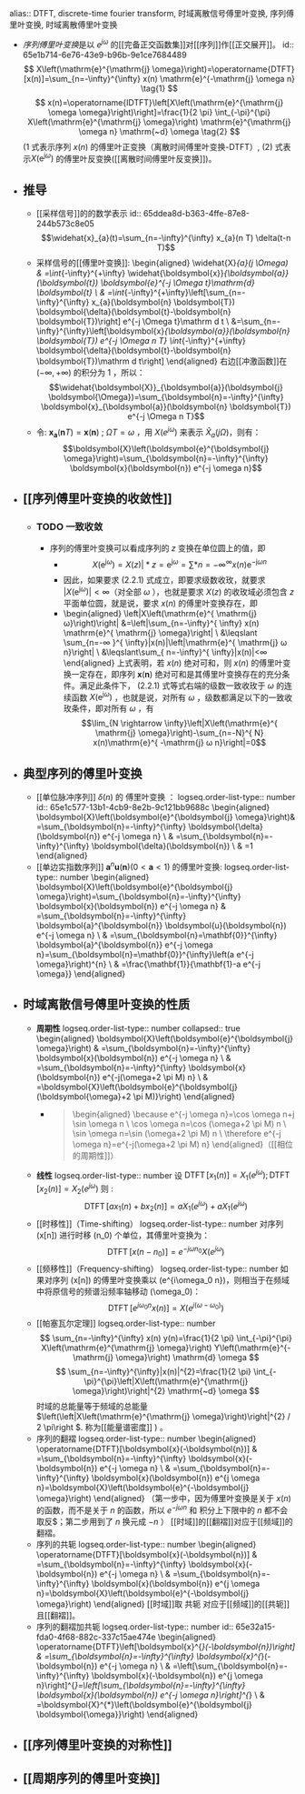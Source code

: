 alias:: DTFT, discrete-time fourier transform, 时域离散信号傅里叶变换, 序列傅里叶变换, 时域离散傅里叶变换

- *序列傅里叶变换*是以 $e^{j\omega}$ 的[[完备正交函数集]]对[[序列]]作[[正交展开]]。
  id:: 65e1b714-6e76-43e9-b96b-9e1ce7684489
  $$
  X\left(\mathrm{e}^{\mathrm{j} \omega}\right)=\operatorname{DTFT}[x(n)]=\sum_{n=-\infty}^{\infty} x(n) \mathrm{e}^{-\mathrm{j} \omega n} \tag{1}
  $$
  $$
  x(n)=\operatorname{IDTFT}\left[X\left(\mathrm{e}^{\mathrm{j} \omega \omega}\right)\right]=\frac{1}{2 \pi} \int_{-\pi}^{\pi} X\left(\mathrm{e}^{\mathrm{j} \omega}\right) \mathrm{e}^{\mathrm{j} \omega n} \mathrm{~d} \omega \tag{2}
  $$
  $(1$ 式表示序列  $x(n)$  的傅里叶正变换（离散时间傅里叶变换-DTFT）, $(2)$ 式表示$X\left(\mathrm{e}^{\mathrm{j} \omega}\right)$  的傅里叶反变换([[离散时间傅里叶反变换]])。
- ## 推导
	- [[采样信号]]的的数学表示
	  id:: 65ddea8d-b363-4ffe-87e8-244b573c8e05
	  $$\widehat{x}_{a}(t)=\sum_{n=-\infty}^{\infty} x_{a}(n T) \delta(t-n T)$$
	- 采样信号的[[傅里叶变换]]:
	  \begin{aligned}
	  \widehat{X}_{a}(j \Omega) & =\int_{-\infty}^{+\infty} \widehat{\boldsymbol{x}}_{\boldsymbol{a}}(\boldsymbol{t}) \boldsymbol{e}^{-j \Omega t}\mathrm{d} \boldsymbol{t} \\
	  & =\int_{-\infty}^{+\infty}\left[\sum_{n=-\infty}^{\infty} x_{a}(\boldsymbol{n} \boldsymbol{T}) \boldsymbol{\delta}(\boldsymbol{t}-\boldsymbol{n} \boldsymbol{T})\right] e^{-j \Omega t}\mathrm d t \\
	  &=\sum_{n=-\infty}^{\infty}\left[\boldsymbol{x}_{\boldsymbol{a}}(\boldsymbol{n} \boldsymbol{T}) e^{-j \Omega n T} \int_{-\infty}^{+\infty} \boldsymbol{\delta}(\boldsymbol{t}-\boldsymbol{n} \boldsymbol{T})\mathrm d t\right] 
	  \end{aligned}
	  右边[[冲激函数]]在 $(-\infty, +\infty)$ 的积分为 $1$ ，所以： 
	  $$\widehat{\boldsymbol{X}}_{\boldsymbol{a}}(\boldsymbol{j} \boldsymbol{\Omega})=\sum_{\boldsymbol{n}=-\infty}^{\infty} \boldsymbol{x}_{\boldsymbol{a}}(\boldsymbol{n} \boldsymbol{T}) e^{-j \Omega n T}$$
	- 令:  $\boldsymbol{x}_{\boldsymbol{a}}(\boldsymbol{n} T)=\boldsymbol{x}(\boldsymbol{n})$ ; $\Omega T=\omega$ ，用  $X\left(e^{j \omega}\right)$  来表示  $\widehat{X}_{a}(j \Omega)$，则有：
	  $$\boldsymbol{X}\left(\boldsymbol{e}^{\boldsymbol{j} \omega}\right)=\sum_{\boldsymbol{n}=-\infty}^{\infty} \boldsymbol{x}(\boldsymbol{n}) e^{-j \omega n}$$
- ## [[序列傅里叶变换的收敛性]]
	- ### TODO 一致收敛
		- 序列的傅里叶变换可以看成序列的 $z$ 变换在单位圆上的值，即
			- $$X\left(\mathrm{e}^{ \mathrm{j} ω}\right)=\left.X(z)\right|*{z=\mathrm{e}^{ \mathrm{j} \omega}}=\sum*{n=- ∞ }^{ \infty} x(n)\mathrm{e}^{ -\mathrm{j} ω n}$$
			- 因此，如果要求 $(2.2.1)$ 式成立，即要求级数收玫，就要求 $\left|X\left(\mathrm{e}^{ \mathrm{j} ω}\right)\right|< ∞$（对全部 $ω$ ），也就是要求 $X(z)$ 的收玫域必须包含 $z$ 平面单位圆，就是说，要求 $x(n)$ 的傅里叶变换存在，即
			- \begin{aligned}
			  \left|X\left(\mathrm{e}^{ \mathrm{j} ω}\right)\right| &=\left|\sum_{n=-\infty}^{ \infty} x(n) \mathrm{e}^{ \mathrm{j} \omega}\right| \\
			  &\leqslant \sum_{n=-∞ }^{ \infty}|x(n)|\left|\mathrm{e}^{ \mathrm{j} ω n}\right| \\
			  &\leqslant\sum_{ n=-\infty}^{ \infty}|x(n)|<∞
			  \end{aligned}
			  上式表明，若 $x(n)$ 绝对可和，则 $x(n)$ 的傅里叶变换一定存在，即序列 $\boldsymbol{x}(\boldsymbol{n})$ 绝对可和是其傅里叶变换存在的充分条件。满足此条件下， $(2.2.1)$ 式等式右端的级数一致收玫于 $ω$ 的连续函数 $X\left(\mathrm{e}^{ \mathrm{j} ω}\right)$ ，也就是说，对所有 $ω$ ，级数都满足以下的一致收玫条件，即对所有 $ω$ ，有
			  $$\lim_{N \rightarrow \infty}\left|X\left(\mathrm{e}^{ \mathrm{j} \omega}\right)-\sum_{n=-N}^{ N} x(n)\mathrm{e}^{ -\mathrm{j} ω n}\right|=0$$
- ## 典型序列的傅里叶变换
	- [[单位脉冲序列]] $\delta(n)$ 的 傅里叶变换 ：
	  logseq.order-list-type:: number
	  id:: 65e1c577-13b1-4cb9-8e2b-9c121bb9688c
	  \begin{aligned}
	  \boldsymbol{X}\left(\boldsymbol{e}^{\boldsymbol{j} \omega}\right)& =\sum_{\boldsymbol{n}=-\infty}^{\infty} \boldsymbol{\delta}(\boldsymbol{n}) e^{-j \omega n} \\
	  & =\sum_{\boldsymbol{n}=-\infty}^{\infty} \boldsymbol{\delta}(\boldsymbol{n}) \\
	  & =1
	  \end{aligned}
	- [[单边实指数序列]] $\boldsymbol{a}^{n} \boldsymbol{u}(\boldsymbol{n})(0<\boldsymbol{a}<1)$ 的傅里叶变换:
	  logseq.order-list-type:: number
	  \begin{aligned}
	  \boldsymbol{X}\left(\boldsymbol{e}^{\boldsymbol{j} \omega}\right)=\sum_{\boldsymbol{n}=-\infty}^{\infty} \boldsymbol{x}(\boldsymbol{n}) e^{-j \omega n} & =\sum_{\boldsymbol{n}=-\infty}^{\infty} \boldsymbol{a}^{\boldsymbol{n}} \boldsymbol{u}(\boldsymbol{n}) e^{-j \omega n} \\
	  & =\sum_{\boldsymbol{n}=\mathbf{0}}^{\infty} \boldsymbol{a}^{\boldsymbol{n}} e^{-j \omega n}=\sum_{\boldsymbol{n}=\mathbf{0}}^{\infty}\left(a e^{-j \omega}\right)^{n} \\
	  & =\frac{\mathbf{1}}{\mathbf{1}-a e^{-j \omega}}
	  \end{aligned}
- ## 时域离散信号傅里叶变换的性质
	- **周期性**
	  logseq.order-list-type:: number
	  collapsed:: true
	  \begin{aligned}
	  \boldsymbol{X}\left(\boldsymbol{e}^{\boldsymbol{j} \omega}\right) & =\sum_{\boldsymbol{n}=-\infty}^{\infty} \boldsymbol{x}(\boldsymbol{n}) e^{-j \omega n} \\
	  & =\sum_{\boldsymbol{n}=-\infty}^{\infty} \boldsymbol{x}(\boldsymbol{n}) e^{-j(\omega+2 \pi M) n} \\
	  & =\boldsymbol{X}\left(\boldsymbol{e}^{\boldsymbol{j}(\boldsymbol{\omega}+2 \pi M)}\right)
	  \end{aligned}
		- >\begin{aligned}
		  \because e^{-j \omega n}=\cos \omega n+j \sin \omega n \\
		  \cos \omega n=\cos (\omega+2 \pi M) n \\
		  \sin \omega n=\sin (\omega+2 \pi M) n \\
		  \therefore e^{-j \omega n}=e^{-j(\omega+2 \pi M) n}
		  \end{aligned}（[[相位的周期性]]）
	- **线性**
	  logseq.order-list-type:: number
	  设 $\operatorname{DTFT}\left[x_{1}(n)\right]=X_{1}\left(e^{j \omega}\right) ; \operatorname{DTFT}\left[x_{2}(n)\right]=X_{2}\left(e^{j \omega}\right)$
	  则 :  
	  $$\operatorname{DTFT}\left[a x_{1}(n)+b x_{2}(n)\right]=a X_{1}\left(e^{j \omega}\right)+a X_{1}\left(e^{j \omega}\right)$$
	- [[时移性]]（Time-shifting）
	  logseq.order-list-type:: number
	  对序列 \(x[n]\) 进行时移 \(n_0\) 个单位，其傅里叶变换为：
	  $$\operatorname{DTFT}\left[x\left(n-n_{0}\right)\right]=e^{-j \omega n_{0}} X\left(e^{j \omega}\right)$$
	- [[频移性]]（Frequency-shifting）
	  logseq.order-list-type:: number
	  如果对序列 \(x[n]\) 的傅里叶变换乘以 \(e^{i\omega_0 n}\)，则相当于在频域中将原信号的频谱沿频率轴移动 \(\omega_0\)：
	  $$\operatorname{DTFT}\left[e^{j \omega_{0} n} x(n)\right]=X\left(e^{j\left(\omega-\omega_{0}\right)}\right) $$
	- [[帕塞瓦尔定理]] 
	  logseq.order-list-type:: number
	  $$
	  \sum_{n=-\infty}^{\infty} x(n) y(n)=\frac{1}{2 \pi} \int_{-\pi}^{\pi} X\left(\mathrm{e}^{\mathrm{j} \omega}\right) Y\left(\mathrm{e}^{-\mathrm{j} \omega}\right) \mathrm{d} \omega
	  $$
	  $$
	  \sum_{n=-\infty}^{\infty}|x(n)|^{2}=\frac{1}{2 \pi} \int_{-\pi}^{\pi}\left|X\left(\mathrm{e}^{\mathrm{j} \omega}\right)\right|^{2} \mathrm{~d} \omega
	  $$
	  时域的总能量等于频域的总能量  $\left(\left|X\left(\mathrm{e}^{\mathrm{j} \omega}\right)\right|^{2} / 2 \pi\right $.  称为[[能量谱密度]]  )  。
	- 序列的翻褶
	  logseq.order-list-type:: number
	  \begin{aligned}
	  \operatorname{DTFT}[\boldsymbol{x}(-\boldsymbol{n})] & =\sum_{\boldsymbol{n}=-\infty}^{\infty} \boldsymbol{x}(-\boldsymbol{n}) e^{-j \omega n} \\
	  & =\sum_{\boldsymbol{n}=-\infty}^{\infty} \boldsymbol{x}(\boldsymbol{n}) e^{j \omega n}=\boldsymbol{X}\left(\boldsymbol{e}^{-\boldsymbol{j} \omega}\right)
	  \end{aligned}
	  （第一步中，因为傅里叶变换是关于 $x(n)$ 的函数，而不是关于 $n$ 的函数，所以 $e^{-j \omega n}$ 和 积分上下限中的 $n$ 都不会取反$；第二步用到了 $n$ 换元成 $-n$ ）
	  [[时域]]的[[翻褶]]对应于[[频域]]的翻褶。
	- 序列的共轭
	  logseq.order-list-type:: number
	  \begin{aligned}
	  \operatorname{DTFT}[\boldsymbol{x}(-\boldsymbol{n})] & =\sum_{\boldsymbol{n}=-\infty}^{\infty} \boldsymbol{x}(-\boldsymbol{n}) e^{-j \omega n} \\
	  & =\sum_{\boldsymbol{n}=-\infty}^{\infty} \boldsymbol{x}(\boldsymbol{n}) e^{j \omega n}=\boldsymbol{X}\left(\boldsymbol{e}^{-\boldsymbol{j} \omega}\right)
	  \end{aligned}
	  [[时域]]取 共轭 对应于[[频域]]的[[共轭]]且[[翻褶]]。
	- 序列的翻褶加共轭
	  logseq.order-list-type:: number
	  id:: 65e32a15-fda0-4f68-882c-337c15ae474e
	  \begin{aligned}
	  \operatorname{DTFT}\left[\boldsymbol{x}^{*}(-\boldsymbol{n})\right] & =\sum_{\boldsymbol{n}=-\infty}^{\infty} \boldsymbol{x}^{*}(-\boldsymbol{n}) e^{-j \omega n} \\
	  & =\left[\sum_{\boldsymbol{n}=-\infty}^{\infty} \boldsymbol{x}(-\boldsymbol{n}) e^{j \omega n}\right]^{*}=\left[\sum_{\boldsymbol{n}=-\infty}^{\infty} \boldsymbol{x}(\boldsymbol{n}) e^{-j \omega n}\right]^{*} \\
	  & =\boldsymbol{X}^{*}\left(\boldsymbol{e}^{\boldsymbol{j} \boldsymbol{\omega}}\right)
	  \end{aligned}
- ## [[序列傅里叶变换的对称性]]
- ## [[周期序列的傅里叶变换]]